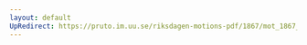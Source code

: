 ```yaml
---
layout: default
UpRedirect: https://pruto.im.uu.se/riksdagen-motions-pdf/1867/mot_1867__ak__240/mot_1867__ak__240-001.pdf
---
```

